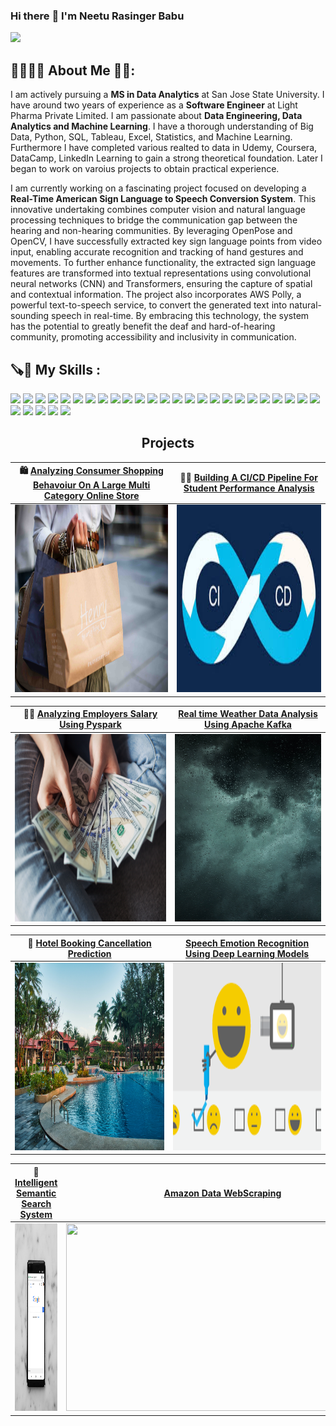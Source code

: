 ### Hi there :wave: I'm Neetu Rasinger Babu
[![](https://img.shields.io/badge/LinkedIn-0077B5?style=for-the-badge&logo=linkedin&logoColor=white)]( https://www.linkedin.com/in/neetu-rasinger-babu-99837a241/
) 

<h2> 👨‍🎓🙋‍♂️ About Me 💼🎒: </h2>

I am actively pursuing a __MS in Data Analytics__ at San Jose State University. I have around two years of experience as a __Software Engineer__ at Light Pharma Private Limited. I am passionate about __Data Engineering, Data Analytics and Machine Learning__. I have a thorough understanding of Big Data, Python, SQL, Tableau, Excel, Statistics, and Machine Learning. Furthermore I have completed various realted to data in Udemy, Coursera, DataCamp, LinkedIn Learning to gain a strong theoretical foundation. Later I began to work on varoius projects to obtain practical experience.

I am currently working on a fascinating project focused on developing a __Real-Time American Sign Language to Speech Conversion System__. This innovative undertaking combines computer vision and natural language processing techniques to bridge the communication gap between the hearing and non-hearing communities. By leveraging OpenPose and OpenCV, I have successfully extracted key sign language points from video input, enabling accurate recognition and tracking of hand gestures and movements. To further enhance functionality, the extracted sign language features are transformed into textual representations using convolutional neural networks (CNN) and Transformers, ensuring the capture of spatial and contextual information. The project also incorporates AWS Polly, a powerful text-to-speech service, to convert the generated text into natural-sounding speech in real-time. By embracing this technology, the system has the potential to greatly benefit the deaf and hard-of-hearing community, promoting accessibility and inclusivity in communication.

<h2>🪚🔧 My Skills :</h2>
 

 [![](https://img.shields.io/badge/Python-FFD43B?style=for-the-badge&logo=python&logoColor=darkgreen)]( https://www.python.org/
) 
[![](https://img.shields.io/badge/AWS-%23FF9900.svg?style=for-the-badge&logo=amazon-aws&logoColor=white)]( https://aws.amazon.com/console/
) 
[![](https://img.shields.io/badge/gitlab%20ci-%23181717.svg?style=for-the-badge&logo=gitlab&logoColor=white)](https://github.com/actions
) [![](https://img.shields.io/badge/Apache%20Spark-FDEE21?style=flat-square&logo=apachespark&logoColor=black)]( https://spark.apache.org/
) 
[![](https://img.shields.io/badge/Apache%20Kafka-000?style=for-the-badge&logo=apachekafka)]( https://kafka.apache.org/
)
[![](https://img.shields.io/badge/MySQL-00000F?style=for-the-badge&logo=mysql&logoColor=white)]( https://www.mysql.com
) 
[![](https://img.shields.io/badge/flask-%23000.svg?style=for-the-badge&logo=flask&logoColor=white)]( https://flask.palletsprojects.com/en/2.3.x/
) [![](https://img.shields.io/badge/Tableau-E97627?style=for-the-badge&logo=Tableau&logoColor=white)]( https://www.tableau.com
) 
[![](https://img.shields.io/badge/scikit_learn-F7931E?style=for-the-badge&logo=scikit-learn&logoColor=white)]( https://scikit-learn.org/stable/
) 
[![](https://img.shields.io/badge/Apache%20Airflow-017CEE?style=for-the-badge&logo=Apache%20Airflow&logoColor=white)]( https://airflow.apache.org/
) 
[![](https://img.shields.io/badge/SciPy-654FF0?style=for-the-badge&logo=SciPy&logoColor=white)]( https://www.scipy.org
) 
[![](https://img.shields.io/badge/Matplotlib-%23ffffff.svg?style=for-the-badge&logo=Matplotlib&logoColor=black)]( https://matplotlib.org/
) 
[![](https://img.shields.io/badge/Numpy-777BB4?style=for-the-badge&logo=numpy&logoColor=white)]( https://numpy.org
) 
[![](https://img.shields.io/badge/TensorFlow-FF6F00?style=for-the-badge&logo=TensorFlow&logoColor=white)]( https://www.tensorflow.org
) 
[![](https://img.shields.io/badge/Pandas-2C2D72?style=for-the-badge&logo=pandas&logoColor=white)]( https://pandas.pydata.org
) 
[![](ttps://img.shields.io/badge/Plotly-239120?style=for-the-badge&logo=plotly&logoColor=white)]( https://plotly.com
) 
[![](https://img.shields.io/badge/Keras-D00000?style=for-the-badge&logo=Keras&logoColor=white)]( https://keras.io
) 
[![](https://img.shields.io/badge/PowerBI-F2C811?style=for-the-badge&logo=Power%20BI&logoColor=white)]( https://powerbi.microsoft.com/en-us/
) 
[![](https://img.shields.io/badge/Microsoft_Excel-217346?style=for-the-badge&logo=microsoft-excel&logoColor=white)]( https://www.microsoft.com/en-us/microsoft-365/excel
) 
[![](https://img.shields.io/badge/Colab-F9AB00?style=for-the-badge&logo=googlecolab&color=525252)]( https://colab.research.google.com
) 
[![](https://img.shields.io/badge/Microsoft_PowerPoint-B7472A?style=for-the-badge&logo=microsoft-powerpoint&logoColor=white)]( https://www.microsoft.com/en-us/microsoft-365/powerpoint
) 
[![](https://img.shields.io/badge/Microsoft_Office-D83B01?style=for-the-badge&logo=microsoft-office&logoColor=white)]( https://www.office.com
) 
[![](https://img.shields.io/badge/git-%23F05033.svg?style=for-the-badge&logo=git&logoColor=white)]( https://git-scm.com/
) 
[![](https://img.shields.io/badge/PyTorch-EE4C2C?style=for-the-badge&logo=PyTorch&logoColor=white)]( https://pytorch.org
) 
[![](https://img.shields.io/badge/typescript-%23007ACC.svg?style=for-the-badge&logo=typescript&logoColor=white)]( https://www.typescriptlang.org/
) 
[![](https://img.shields.io/badge/html5-%23E34F26.svg?style=for-the-badge&logo=html5&logoColor=white)]( https://html.com/html5/
) 
[![](https://img.shields.io/badge/pycharm-143?style=for-the-badge&logo=pycharm&logoColor=black&color=black&labelColor=green)]( https://www.jetbrains.com/pycharm/
) 
[![](https://img.shields.io/badge/css3-%231572B6.svg?style=for-the-badge&logo=css3&logoColor=white)]( https://www.css3.info/
) 
[![](https://img.shields.io/badge/c%23-%23239120.svg?style=for-the-badge&logo=c-sharp&logoColor=white)]( https://learn.microsoft.com/en-us/dotnet/csharp/tour-of-csharp/
) 
[![](https://img.shields.io/badge/angular-%23DD0031.svg?style=for-the-badge&logo=angular&logoColor=white)]( https://angular.io/
) 

<h2 align = "center">Projects </h2> 


| 🛍️ [Analyzing Consumer Shopping Behavoiur On A Large Multi Category Online Store](https://github.com/NeetuSyam/Analyzing-Consumer-Shopping-Behavior-from-a-large-multi-category-online-store)| 🧑‍🎓 [Building A CI/CD Pipeline For Student Performance Analysis](https://github.com/NeetuSyam/mlproject)|
| :-:| :-:| 
| [<img src = "https://github.com/NeetuSyam/Analyzing-Consumer-Shopping-Behavior-from-a-large-multi-category-online-store/blob/main/shopping.jpg" width = 500 height = 300/>](https://github.com/NeetuSyam/Analyzing-Consumer-Shopping-Behavior-from-a-large-multi-category-online-store)| [<img src = "https://github.com/NeetuSyam/mlproject/blob/main/Ci_pipeline.jpg" width = 500 height = 300/>](https://github.com/NeetuSyam/mlproject)



| 🧑‍🏭 [Analyzing Employers Salary Using Pyspark](https://github.com/NeetuSyam/Analyzing-Employeers-Salary-Using-PySpark)|  [Real time Weather Data Analysis Using Apache Kafka](https://github.com/NeetuSyam/Real-time-Weather-Data-Analysis-Using-Apache-Kafka)|
| :-:| :-:| 
| [<img src = "https://github.com/NeetuSyam/Analyzing-Employeers-Salary-Using-PySpark/blob/main/employee_salary.jpg" width = 500 height = 300/>](https://github.com/NeetuSyam/Analyzing-Employeers-Salary-Using-PySpark)| [<img src = "https://github.com/NeetuSyam/Real-time-Weather-Data-Analysis-Using-Apache-Kafka/blob/main/weather.jpg" width = 500 height = 300/>](https://github.com/NeetuSyam/Real-time-Weather-Data-Analysis-Using-Apache-Kafka)




| 🏨 [Hotel Booking Cancellation Prediction](https://github.com/NeetuSyam/Hotel-Booking-Cancellation-Prediction)|  [Speech Emotion Recognition Using Deep Learning Models ](https://github.com/NeetuSyam/Speech-Emotion-Recognition-Using-Deep-Learning-Models)|
| :-:| :-:| 
| [<img src = "https://github.com/NeetuSyam/Hotel-Booking-Cancellation-Prediction/blob/main/hotel.jpg" width = 500 height = 300/>](https://github.com/NeetuSyam/Hotel-Booking-Cancellation-Prediction)| [<img src = "https://github.com/NeetuSyam/Speech-Emotion-Recognition-Using-Deep-Learning-Models/blob/main/speech.png" width = 500 height = 300/>](https://github.com/NeetuSyam/Speech-Emotion-Recognition-Using-Deep-Learning-Models)


| 📕 [Intelligent Semantic Search System](https://github.com/NeetuSyam/Intelligent-Sematic-Serach-System)|  [Amazon Data WebScraping ](https://github.com/NeetuSyam/Amazon-Data-Webscraping)|
| :-:| :-:| 
| [<img src = "https://github.com/NeetuSyam/Intelligent-Sematic-Serach-System/blob/main/charlesdeluvio-leqrylJNYUQ-unsplash.jpg" width = 500 height = 300/>](https://github.com/NeetuSyam/Intelligent-Sematic-Serach-System)| [<img src = "https://github.com/NeetuSyam/Amazon-Data-Webscraping/blob/main/amazon.jpg" width = 500 height = 300/>](https://github.com/NeetuSyam/Amazon-Data-Webscraping)

